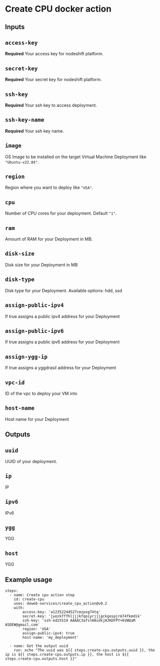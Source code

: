 # Create CPU docker action

## Inputs

## `access-key`

**Required** Your access key for nodeshift platform.

## `secret-key`

**Required** Your secret key for nodeshift platform.

## `ssh-key`

**Required** Your ssh key to access deployment.

## `ssh-key-name`

**Required** Your ssh key name.

## `image`

OS Image to be installed on the target Virtual Machine Deployment like `"Ubuntu-v22.04"`.

## `region`

Region where you want to deploy like `"USA"`.

## `cpu`

Number of CPU cores for your deployment. Default `"1"`.

## `ram`

Amount of RAM for your Deployment in MB.

## `disk-size`

Disk size for your Deployment in MB

## `disk-type`

Disk type for your Deployment. Available options: hdd, ssd

## `assign-public-ipv4`

If true assigns a public ipv4 address for your Deployment

## `assign-public-ipv6`

If true assigns a public ipv6 address for your Deployment

## `assign-ygg-ip`

If true assigns a yggdrasil address for your Deployment

## `vpc-id`

ID of the vpc to deploy your VM into

## `host-name`

Host name for your Deployment

## Outputs

## `uuid`

UUID of your deployment.

## `ip`

IP

## `ipv6`

IPv6

## `ygg`

YGG

## `host`

YGG

## Example usage

    steps:
      - name: Create cpu action step
        id: create-cpu
        uses: deweb-services/create_cpu_action@v0.2
        with:
	        access-key: 'a12352244527cmzpxg74tq'
	        secret-key: 'jyezkfffhljjjkfqoiyrjjjgckgospjrm74fkmdik'
	        ssh-key: 'ssh-ed25519 AAAAC3afslHAsdkjHJKDFPY+6VWQaM ASDEW@gmail.com'
	        region: 'USA'
	        assign-public-ipv4: true
	        host-name: 'my_deployment'

      - name: Get the output uuid
        run: echo "The uuid was ${{ steps.create-cpu.outputs.uuid }}, the ip is ${{ steps.create-cpu.outputs.ip }}, the host is ${{ steps.create-cpu.outputs.host }}"
